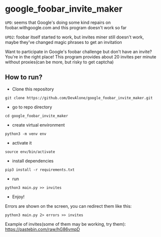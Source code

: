 # google_foobar_invite_maker

`UPD`: seems that Google's doing some kind repairs on foobar.withgoogle.com and this program doesn't work so far

`UPD2`: foobar itself started to work, but invites miner still doesn't work, maybe they've changed magic phrases to get an invitation

Want to participate in Google's foobar challenge but don't have
an invite? You're in the right place! This program provides about 20
invites per minute without proxies(can be more, but risky to
get captcha)

## How to run?

* Clone this repository

`git clone https://github.com/DevAlone/google_foobar_invite_maker.git`

* go to repo directory

`cd google_foobar_invite_maker`

* create virtual environment

`python3 -m venv env`

* activate it

`source env/bin/activate`

* install dependencies

`pip3 install -r requirements.txt`

* run

`python3 main.py >> invites`

* Enjoy!

Errors are shown on the screen, you can redirect them like this:

``python3 main.py 2> errors >> invites``

Example of invites(some of them may be working, try them): https://pastebin.com/raw/hG86vmpD
